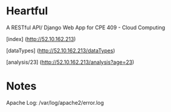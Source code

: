 # Heartful

A RESTful API/ Django Web App for CPE 409 - Cloud Computing 

[index] (http://52.10.162.213)

[dataTypes] (http://52.10.162.213/dataTypes)

[analysis/23] (http://52.10.162.213/analysis?age=23)

# Notes
Apache Log: /var/log/apache2/error.log
